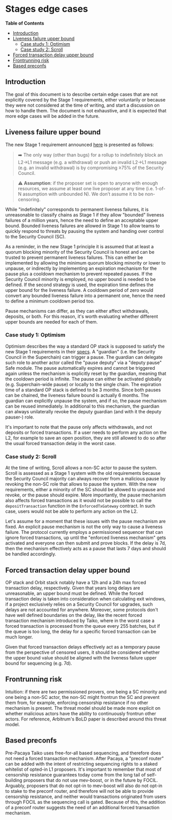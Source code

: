 # Stages edge cases
<!-- START doctoc generated TOC please keep comment here to allow auto update -->
<!-- DON'T EDIT THIS SECTION, INSTEAD RE-RUN doctoc TO UPDATE -->
**Table of Contents**

- [Introduction](#introduction)
- [Liveness failure upper bound](#liveness-failure-upper-bound)
  - [Case study 1: Optimism](#case-study-1-optimism)
  - [Case study 2: Scroll](#case-study-2-scroll)
- [Forced transaction delay upper bound](#forced-transaction-delay-upper-bound)
- [Frontrunning risk](#frontrunning-risk)
- [Based preconfs](#based-preconfs)

<!-- END doctoc generated TOC please keep comment here to allow auto update -->

## Introduction

The goal of this document is to describe certain edge cases that are not explicitly covered by the Stage 1 requirements, either voluntarily or because they were not considered at the time of writing, and start a discussion on how to handle them. The document is not exhaustive, and it is expected that more edge cases will be added in the future.

## Liveness failure upper bound

The new Stage 1 requirement announced [here](https://forum.l2beat.com/t/stages-update-a-high-level-guiding-principle-for-stage-1/338?u=donnoh) is presented as follows:

> ➡️ The only way (other than bugs) for a rollup to indefinitely block an L2→L1 message (e.g. a withdrawal) or push an invalid L2→L1 message (e.g. an invalid withdrawal) is by compromising ≥75% of the Security Council.

> ⚠️ **Assumption**: if the proposer set is open to anyone with enough resources, we assume at least one live proposer at any time (i.e. 1-of-N assumption with unbounded N). We don’t assume it to be non-censoring.

While "indefinitely" corresponds to permanent liveness failures, it is unreasonable to classify chains as Stage 1 if they allow "bounded" liveness failures of a million years, hence the need to define an acceptable upper bound. Bounded liveness failures are allowed in Stage 1 to allow teams to quickly respond to threats by pausing the system and handing over control to the Security Council (SC). 

As a reminder, in the new Stage 1 principle it is assumed that at least a quorum blocking minority of the Security Council is honest and can be trusted to prevent permanent liveness failures. This can either be implemented by allowing the minimum quorum blocking minority or lower to unpause, or indirectly by implementing an expiration mechanism for the pause plus a cooldown mechanism to prevent repeated pauses. If the Security Council minority is employed, no upper bound is needed to be defined. If the second strategy is used, the expiration time defines the upper bound for the liveness failure. A cooldown period of zero would convert any bounded liveness failure into a permanent one, hence the need to define a minimum cooldown period too.

Pause mechanisms can differ, as they can either affect withdrawals, deposits, or both. For this reason, it's worth evaluating whether different upper bounds are needed for each of them.

### Case study 1: Optimism

Optimism describes the way a standard OP stack is supposed to satisfy the new Stage 1 requirements in their [specs](https://specs.optimism.io/protocol/stage-1.html). A "guardian" (i.e. the Security Council in the Superchain) can trigger a pause. The guardian can delegate such role to another actor called the "pause deputy" via a "deputy pause" Safe module. The pause automatically expires and cannot be triggered again unless the mechanism is explicitly reset by the guardian, meaning that the cooldown period is infinite. The pause can either be activated globally (e.g. Superchain-wide pause) or locally to the single chain. The expiration time of a standard OP stack is defined to be 3 months. Since both pauses can be chained, the liveness failure bound is actually 6 months. The guardian can explicitly unpause the system, and if so, the pause mechanism can be reused immediately. In additional to this mechanism, the guardian can always unilaterally revoke the deputy guardian (and with it the deputy pauser-) role.

It's important to note that the pause only affects withdrawals, and not deposits or forced transactions. If a user needs to perform any action on the L2, for example to save an open position, they are still allowed to do so after the usual forced transaction delay in the worst case.

### Case study 2: Scroll

At the time of writing, Scroll allows a non-SC actor to pause the system. Scroll is assessed as a Stage 1 system with the old requirements because the Security Council majority can always recover from a malicious pause by revoking the non-SC role that allows to pause the system. With the new requirements, either a minority of the SC should be allowed to unpause and revoke, or the pause should expire. More importantly, the pause mechanism also affects forced transactions as it would not be possible to call the `depositTransaction` function in the `EnforcedTxGateway` contract. In such case, users would not be able to perform any action on the L2.

Let's assume for a moment that these issues with the pause mechanism are fixed. An explicit pause mechanism is not the only way to cause a liveness failure. The protocol currently employs a permissioned sequencer that can ignore forced transactions, up until the "enforced liveness mechanism" gets activated and everyone can then submit and prove blocks. If the delay is 7d, then the mechanism effectively acts as a pause that lasts 7 days and should be handled accordingly.

## Forced transaction delay upper bound

OP stack and Orbit stack notably have a 12h and a 24h max forced transaction delay, respectively. Given that years long delays are unreasonable, an upper bound must be defined. While the forced transaction delay is taken into consideration when calculating exit windows, if a project exclusively relies on a Security Council for upgrades, such delays are not accounted for anywhere. Moreover, some protocols don't have well defined boundaries on the delay, like the recent forced transaction mechanism introduced by Taiko, where in the worst case a forced transaction is processed from the queue every 255 batches, but if the queue is too long, the delay for a specific forced transaction can be much longer.

Given that forced transaction delays effectively act as a temporary pause from the perspective of censored users, it should be considered whether the upper bound value should be aligned with the liveness failure upper bound for sequencing (e.g. 7d).

## Frontrunning risk

Intuition: if there are two permissioned provers, one being a SC minority and one being a non-SC actor, the non-SC might frontrun the SC and prevent them from, for example, enforcing censorship resistance if no other mechanism is present. The threat model should be made more explicit on whether malicious actors have the ability to continuously frontrun other actors. For reference, Arbitrum's BoLD paper is described around this threat model.

## Based preconfs

Pre-Pacaya Taiko uses free-for-all based sequencing, and therefore does not need a forced transaction mechanism. After Pacaya, a "preconf router" can be added with the intent of restricting sequencing rights to a staked whitelist of opted-in L1 proposers. It's important to remember that most of censorship resistance guarantees today come from the long tail of self-building proposers that do not use mev-boost, or in the future by FOCIL. Arguably, proposers that do not opt-in to mev-boost will also do not opt-in to stake to the preconf router, and therefore will not be able to provide censorship resistance, and neither would transactions originated from users through FOCIL as the sequencing call is gated. Because of this, the addition of a preconf router suggests the need of an additional forced transaction mechanism.
